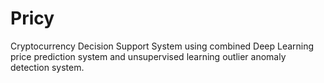 # Pricy
Cryptocurrency Decision Support System using combined Deep  Learning price prediction system and unsupervised learning outlier  anomaly detection system.
